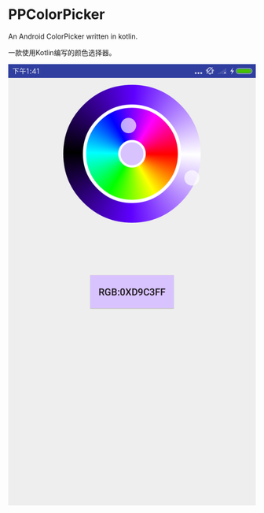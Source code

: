 # PPColorPicker
An Android ColorPicker written in kotlin.

一款使用Kotlin编写的颜色选择器。


![img](https://github.com/GreendaMi/PPColorPicker/blob/master/Screenshot_2017-06-08-13-41-12-185_top.greendami.mykotlinapp.png)


